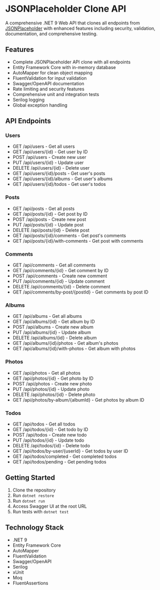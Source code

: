 # JSONPlaceholder Clone API

A comprehensive .NET 9 Web API that clones all endpoints from [JSONPlaceholder](https://jsonplaceholder.typicode.com/) with enhanced features including security, validation, documentation, and comprehensive testing.

## Features

- Complete JSONPlaceholder API clone with all endpoints
- Entity Framework Core with in-memory database
- AutoMapper for clean object mapping
- FluentValidation for input validation
- Swagger/OpenAPI documentation
- Rate limiting and security features
- Comprehensive unit and integration tests
- Serilog logging
- Global exception handling

## API Endpoints

### Users
- GET /api/users - Get all users
- GET /api/users/{id} - Get user by ID
- POST /api/users - Create new user
- PUT /api/users/{id} - Update user
- DELETE /api/users/{id} - Delete user
- GET /api/users/{id}/posts - Get user's posts
- GET /api/users/{id}/albums - Get user's albums
- GET /api/users/{id}/todos - Get user's todos

### Posts
- GET /api/posts - Get all posts
- GET /api/posts/{id} - Get post by ID
- POST /api/posts - Create new post
- PUT /api/posts/{id} - Update post
- DELETE /api/posts/{id} - Delete post
- GET /api/posts/{id}/comments - Get post's comments
- GET /api/posts/{id}/with-comments - Get post with comments

### Comments
- GET /api/comments - Get all comments
- GET /api/comments/{id} - Get comment by ID
- POST /api/comments - Create new comment
- PUT /api/comments/{id} - Update comment
- DELETE /api/comments/{id} - Delete comment
- GET /api/comments/by-post/{postId} - Get comments by post ID

### Albums
- GET /api/albums - Get all albums
- GET /api/albums/{id} - Get album by ID
- POST /api/albums - Create new album
- PUT /api/albums/{id} - Update album
- DELETE /api/albums/{id} - Delete album
- GET /api/albums/{id}/photos - Get album's photos
- GET /api/albums/{id}/with-photos - Get album with photos

### Photos
- GET /api/photos - Get all photos
- GET /api/photos/{id} - Get photo by ID
- POST /api/photos - Create new photo
- PUT /api/photos/{id} - Update photo
- DELETE /api/photos/{id} - Delete photo
- GET /api/photos/by-album/{albumId} - Get photos by album ID

### Todos
- GET /api/todos - Get all todos
- GET /api/todos/{id} - Get todo by ID
- POST /api/todos - Create new todo
- PUT /api/todos/{id} - Update todo
- DELETE /api/todos/{id} - Delete todo
- GET /api/todos/by-user/{userId} - Get todos by user ID
- GET /api/todos/completed - Get completed todos
- GET /api/todos/pending - Get pending todos

## Getting Started

1. Clone the repository
2. Run `dotnet restore`
3. Run `dotnet run`
4. Access Swagger UI at the root URL
5. Run tests with `dotnet test`

## Technology Stack

- .NET 9
- Entity Framework Core
- AutoMapper
- FluentValidation
- Swagger/OpenAPI
- Serilog
- xUnit
- Moq
- FluentAssertions 